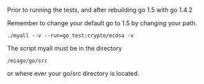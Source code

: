 
Prior to running the tests, and after rebuilding go 1.5 with go 1.4.2

Remember to change your default go to 1.5 by changing your path.

```
./myall --v --run=go_test:crypto/ecdsa -v
```

The script myall must be in the directory 

```
/miago/go/src
```

or where ever your go/src directory is located.
